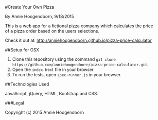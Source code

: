 #Create Your Own Pizza

By Annie Hoogendoorn, 9/18/2015

This is a web app for a fictional pizza company which calculates the price of a pizza order based on the users selections.

Check it out at: http://anniehoogendoorn.github.io/pizza-price-calculator

##Setup for OSX

1. Clone this repository using the command `git clone https://github.com/anniehoogendoorn/pizza-price-calculator.git`.
2. Open the `index.html` file in your browser
3. To run the tests, open `spec-runner.js` in your browser.


##Technologies Used

JavaScript, jQuery, HTML, Bootstrap and CSS.

###Legal

Copyright (c) 2015 Annie Hoogendoorn
